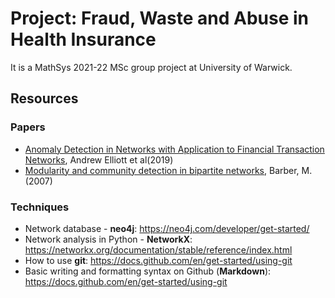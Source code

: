 # Project: Fraud, Waste and Abuse in Health Insurance
It is a MathSys 2021-22 MSc group project at University of Warwick.

## Resources
### Papers
- [Anomaly Detection in Networks with Application to Financial Transaction Networks](https://arxiv.org/abs/1901.00402), Andrew Elliott et al(2019)
- [Modularity and community detection in bipartite networks](https://journals.aps.org/pre/abstract/10.1103/PhysRevE.76.066102), Barber, M. (2007)

### Techniques
- Network database - **neo4j**: https://neo4j.com/developer/get-started/
- Network analysis in Python - **NetworkX**: https://networkx.org/documentation/stable/reference/index.html
- How to use **git**: https://docs.github.com/en/get-started/using-git
- Basic writing and formatting syntax on Github (**Markdown**): https://docs.github.com/en/get-started/using-git
